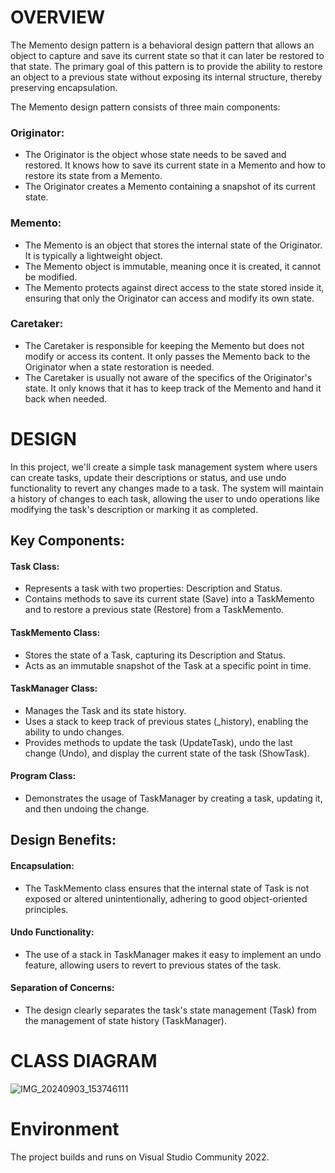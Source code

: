 # OVERVIEW
The Memento design pattern is a behavioral design pattern that allows an object to capture and save its current state so that it can later be restored to that state. The primary goal of this pattern is to provide the ability to restore an object to a previous state without exposing its internal structure, thereby preserving encapsulation.

The Memento design pattern consists of three main components:

### Originator:
- The Originator is the object whose state needs to be saved and restored. It knows how to save its current state   in a Memento and how to restore its state from a Memento.
- The Originator creates a Memento containing a snapshot of its current state.

### Memento:
- The Memento is an object that stores the internal state of the Originator. It is typically a lightweight object.
- The Memento object is immutable, meaning once it is created, it cannot be modified.
- The Memento protects against direct access to the state stored inside it, ensuring that only the Originator can access and modify its own state.

### Caretaker:
- The Caretaker is responsible for keeping the Memento but does not modify or access its content. It only passes the Memento back to the Originator when a state restoration is needed.
- The Caretaker is usually not aware of the specifics of the Originator's state. It only knows that it has to keep track of the Memento and hand it back when needed.


# DESIGN

In this project, we'll create a simple task management system where users can create tasks, update their descriptions or status, and use undo functionality to revert any changes made to a task. The system will maintain a history of changes to each task, allowing the user to undo operations like modifying the task's description or marking it as completed.

## Key Components:
#### Task Class:
- Represents a task with two properties: Description and Status.
- Contains methods to save its current state (Save) into a TaskMemento and to restore a previous state (Restore) from a TaskMemento.
  
#### TaskMemento Class:
- Stores the state of a Task, capturing its Description and Status.
- Acts as an immutable snapshot of the Task at a specific point in time.

#### TaskManager Class:
- Manages the Task and its state history.
- Uses a stack to keep track of previous states (_history), enabling the ability to undo changes.
- Provides methods to update the task (UpdateTask), undo the last change (Undo), and display the current state of the task (ShowTask).

#### Program Class:
- Demonstrates the usage of TaskManager by creating a task, updating it, and then undoing the change.

## Design Benefits:
#### Encapsulation: 
- The TaskMemento class ensures that the internal state of Task is not exposed or altered unintentionally, adhering to good object-oriented principles.
#### Undo Functionality:
- The use of a stack in TaskManager makes it easy to implement an undo feature, allowing users to revert to previous states of the task.
#### Separation of Concerns: 
- The design clearly separates the task's state management (Task) from the management of state history (TaskManager).


# CLASS DIAGRAM
![IMG_20240903_153746111](https://github.com/user-attachments/assets/f5c4a280-ad33-442a-8773-8f41a51626ce)

# Environment
The project builds and runs on Visual Studio Community 2022.

